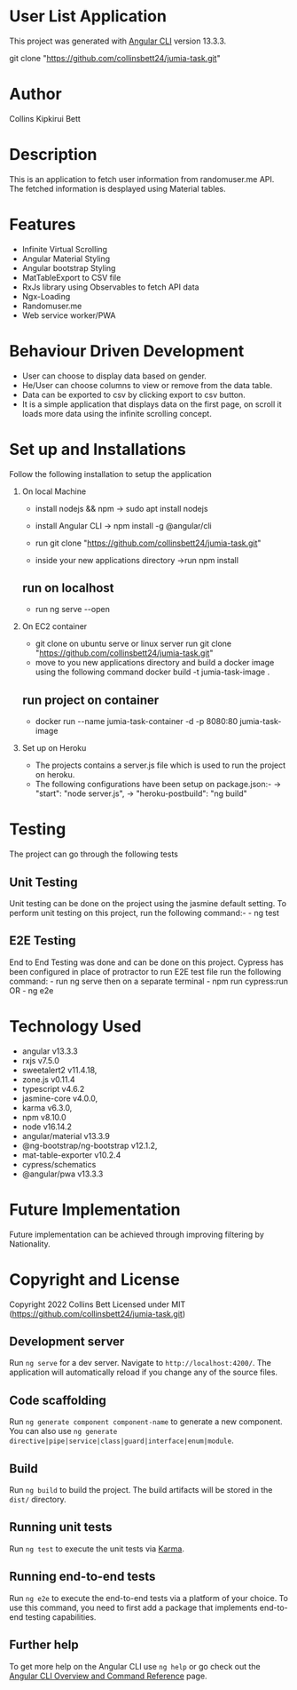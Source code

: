 # User List Application

This project was generated with [Angular CLI](https://github.com/angular/angular-cli) version 13.3.3.

git clone "https://github.com/collinsbett24/jumia-task.git"

# Author
Collins Kipkirui Bett

# Description
This is an application to fetch user information from randomuser.me API. The fetched information is desplayed using Material tables. 

# Features
- Infinite Virtual Scrolling
- Angular Material Styling
- Angular bootstrap Styling
- MatTableExport to CSV file
- RxJs library using Observables to fetch API data
- Ngx-Loading
- Randomuser.me
- Web service worker/PWA

# Behaviour Driven Development
- User can choose to display data based on gender. 
- He/User can choose columns to view or remove from the data table.
- Data can be exported to csv by clicking export to csv button.
- It is a simple application that displays data on the first page, on scroll it loads more    data using the infinite scrolling concept. 

# Set up and Installations
Follow the following installation to setup the application
1. On local Machine
    - install nodejs && npm
        -> sudo apt install nodejs

    - install Angular CLI
        -> npm install -g @angular/cli

    - run git clone "https://github.com/collinsbett24/jumia-task.git"

    - inside your new applications directory 
        ->run npm install 
    ## run on localhost
    - run ng serve --open

2. On EC2 container
    - git clone on ubuntu serve or linux server
        run git clone "https://github.com/collinsbett24/jumia-task.git"
    - move to you new applications directory and build a docker image using the following command
        docker build -t jumia-task-image .
    ## run project on container
    - docker run --name jumia-task-container -d -p 8080:80 jumia-task-image

3. Set up on Heroku
    - The projects contains a server.js file which is used to run the project on heroku.
    - The following configurations have been setup on package.json:-
        ->  "start": "node server.js",
        ->  "heroku-postbuild": "ng build"



# Testing
The project can go through the following tests

## Unit Testing
 Unit testing can be done on the project using the jasmine default setting. To perform unit testing on this project, run the following command:-
        - ng test 

 ## E2E Testing
 End to End Testing was done and can be done on this project.
    Cypress has been configured in place of protractor to run E2E test file run the following command:
        - run ng serve then on a separate terminal 
        - npm run  cypress:run
        OR
        - ng e2e

# Technology Used
- angular v13.3.3
- rxjs v7.5.0
- sweetalert2 v11.4.18,
- zone.js v0.11.4
- typescript v4.6.2
- jasmine-core v4.0.0,
- karma v6.3.0,
- npm v8.10.0
- node v16.14.2
- angular/material v13.3.9
- @ng-bootstrap/ng-bootstrap v12.1.2,
- mat-table-exporter v10.2.4
- cypress/schematics
- @angular/pwa v13.3.3

# Future Implementation
Future implementation can be achieved through improving filtering by Nationality.

# Copyright and License
Copyright 2022 Collins Bett 
Licensed under MIT (https://github.com/collinsbett24/jumia-task.git)


## Development server

Run `ng serve` for a dev server. Navigate to `http://localhost:4200/`. The application will automatically reload if you change any of the source files.

## Code scaffolding

Run `ng generate component component-name` to generate a new component. You can also use `ng generate directive|pipe|service|class|guard|interface|enum|module`.

## Build

Run `ng build` to build the project. The build artifacts will be stored in the `dist/` directory.

## Running unit tests

Run `ng test` to execute the unit tests via [Karma](https://karma-runner.github.io).

## Running end-to-end tests

Run `ng e2e` to execute the end-to-end tests via a platform of your choice. To use this command, you need to first add a package that implements end-to-end testing capabilities.

## Further help

To get more help on the Angular CLI use `ng help` or go check out the [Angular CLI Overview and Command Reference](https://angular.io/cli) page.

